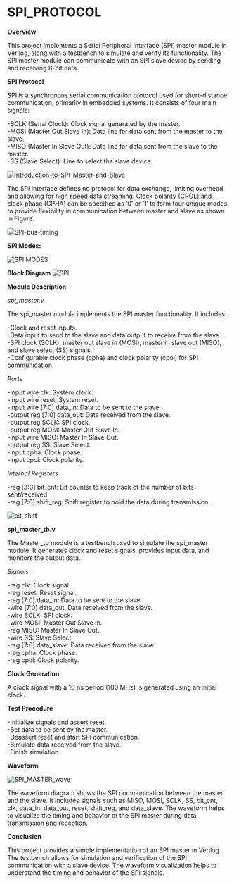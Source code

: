 # SPI_PROTOCOL

**Overview**

This project implements a Serial Peripheral Interface (SPI) master module in Verilog, along with a testbench to simulate and verify its functionality. The SPI master module can communicate with an SPI slave device by sending and receiving 8-bit data.

**SPI Protocol**  

SPI is a synchronous serial communication protocol used for short-distance communication, primarily in embedded systems. It consists of four main signals:  

-SCLK (Serial Clock): Clock signal generated by the master.  
-MOSI (Master Out Slave In): Data line for data sent from the master to the slave.  
-MISO (Master In Slave Out): Data line for data sent from the slave to the master.  
-SS (Slave Select): Line to select the slave device.  

![Introduction-to-SPI-Master-and-Slave](https://github.com/monil667/SPI_PROTOCOL_VERILOG/assets/136303932/3e9ad12e-5eeb-47fa-8af7-1f2d580ab588)

The SPI interface defines no protocol for data exchange, limiting overhead and allowing for high speed data streaming. Clock polarity (CPOL) and clock phase (CPHA) can be specified as ‘0’ or ‘1’ to form four unique modes to provide flexibility in communication between master and slave as shown in Figure.

![SPI-bus-timing](https://github.com/monil667/SPI_PROTOCOL_VERILOG/assets/136303932/89e16c79-de8a-4d59-bd8b-1c2073efc839)

**SPI Modes:**

![SPI MODES](https://github.com/monil667/SPI_PROTOCOL_VERILOG/assets/136303932/08ad64d4-5ab2-492c-9897-c950adace42a)

**Block Diagram**
![SPI](https://github.com/monil667/SPI_PROTOCOL_VERILOG/assets/114842275/adcd5c47-0d1e-4fad-a917-08387bd6b353)


**Module Description**  

_spi_master.v_  

The spi_master module implements the SPI master functionality. It includes:  

-Clock and reset inputs.  
-Data input to send to the slave and data output to receive from the slave.  
-SPI clock (SCLK), master out slave in (MOSI), master in slave out (MISO), and slave select (SS) signals.  
-Configurable clock phase (cpha) and clock polarity (cpol) for SPI communication.  

_Ports_  

-input wire clk: System clock.  
-input wire reset: System reset.  
-input wire [7:0] data_in: Data to be sent to the slave.  
-output reg [7:0] data_out: Data received from the slave.  
-output reg SCLK: SPI clock.  
-output reg MOSI: Master Out Slave In.  
-input wire MISO: Master In Slave Out.  
-output reg SS: Slave Select.  
-input cpha: Clock phase.  
-input cpol: Clock polarity.  

_Internal Registers_  

-reg [3:0] bit_cnt: Bit counter to keep track of the number of bits sent/received.  
-reg [7:0] shift_reg: Shift register to hold the data during transmission.  

![bit_shift](https://github.com/monil667/SPI_PROTOCOL_VERILOG/assets/136303932/9e31943f-dac2-4075-bf50-7988f5a47114)


**spi_master_tb.v**   

The Master_tb module is a testbench used to simulate the spi_master module. It generates clock and reset signals, provides input data, and monitors the output data.  

_Signals_  

-reg clk: Clock signal.  
-reg reset: Reset signal.  
-reg [7:0] data_in: Data to be sent to the slave.  
-wire [7:0] data_out: Data received from the slave.  
-wire SCLK: SPI clock.  
-wire MOSI: Master Out Slave In.  
-reg MISO: Master In Slave Out.  
-wire SS: Slave Select.  
-reg [7:0] data_slave: Data received from the slave.  
-reg cpha: Clock phase.  
-reg cpol: Clock polarity.  

**Clock Generation**  

A clock signal with a 10 ns period (100 MHz) is generated using an initial block.  

**Test Procedure**  

-Initialize signals and assert reset.  
-Set data to be sent by the master.  
-Deassert reset and start SPI communication.  
-Simulate data received from the slave.  
-Finish simulation.    

**Waveform**  

![SPI_MASTER_wave](https://github.com/monil667/SPI_PROTOCOL_VERILOG/assets/136303932/99783a9f-4047-41a7-b60c-1c91b76e102b)


The waveform diagram shows the SPI communication between the master and the slave. It includes signals such as MISO, MOSI, SCLK, SS, bit_cnt, clk, data_in, data_out, reset, shift_reg, and data_slave. The waveform helps to visualize the timing and behavior of the SPI master during data transmission and reception.  

**Conclusion**  

This project provides a simple implementation of an SPI master in Verilog. The testbench allows for simulation and verification of the SPI communication with a slave device. The waveform visualization helps to understand the timing and behavior of the SPI signals.  
